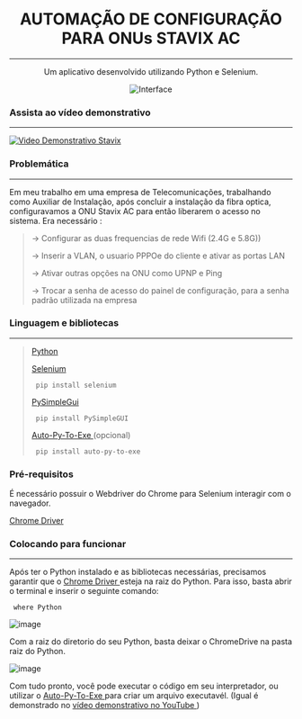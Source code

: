 <h1 align='center'> AUTOMAÇÃO DE CONFIGURAÇÃO PARA ONUs STAVIX AC </h1>

<hr>

<p align='center'> Um aplicativo desenvolvido utilizando Python e Selenium. </p>

<p align='center'><img  src='https://user-images.githubusercontent.com/106451416/187090113-3cd194f0-245f-422c-ac1b-645496849077.png' alt='Interface'></p>



<h3> Assista ao vídeo demonstrativo </h3>
<hr>

[![Video Demonstrativo Stavix](https://user-images.githubusercontent.com/106451416/187091862-5aab9101-ae17-4420-990e-35f24b470057.png)](https://youtu.be/2H9MM_9q_QQ)

<h3> Problemática </h3>
<hr>
<p>Em meu trabalho em uma empresa de Telecomunicações, trabalhando como Auxiliar de Instalação, após concluir a instalação da fibra optica, configuravamos a ONU Stavix AC para então liberarem o acesso no sistema.
Era necessário : </p>
<blockquote>
<p> → Configurar as duas frequencias de rede Wifi (2.4G e 5.8G)) <br> </p>
<p> → Inserir a VLAN, o usuario PPPOe do cliente e ativar as portas LAN <br> </p>
<p> → Ativar outras opções na ONU como UPNP e Ping <br> </p>
<p> → Trocar a senha de acesso do painel de configuração, para a senha padrão utilizada na empresa <br> </p>
</blockquote>

<h3> Linguagem e bibliotecas </h3>
<hr>
<blockquote> 
<p><a href='python.org'> Python </a></p>
<p><a href='https://pypi.org/project/selenium/'> Selenium </a></p>

<code> pip install selenium </code>

<p> <a href='https://pypi.org/project/PySimpleGUI/'> PySimpleGui </a> </p>

<code> pip install PySimpleGUI </code>

<p><a href='https://pypi.org/project/auto-py-to-exe/'> Auto-Py-To-Exe </a> (opcional)</p>

<code> pip install auto-py-to-exe</code>

</blockquote> 

<h3> Pré-requisitos </h3>
<p text-align='center'> É necessário possuir o Webdriver do Chrome para Selenium interagir com o navegador. </p>
<a href='https://chromedriver.chromium.org/downloads'> Chrome Driver </a>


<h3> Colocando para funcionar </h3>
<hr>
<p> Após ter o Python instalado e as bibliotecas necessárias, precisamos garantir que o <a href='https://chromedriver.chromium.org/downloads'> Chrome Driver </a> esteja na raiz do Python.
Para isso, basta abrir o terminal e inserir o seguinte comando:

<code> where Python </code>

![image](https://user-images.githubusercontent.com/106451416/187091233-c1b6bd96-36be-4567-868e-01aba41b3c7e.png)


Com a raiz do diretorio do seu Python, basta deixar o ChromeDrive na pasta raiz do Python.

![image](https://user-images.githubusercontent.com/106451416/187092062-54db097a-0904-4e8a-ba07-846bb7f8dd99.png)

Com tudo pronto, você pode executar o código em seu interpretador, ou utilizar o <a href='https://pypi.org/project/auto-py-to-exe/'> Auto-Py-To-Exe </a> para criar um arquivo executavél. (Igual é demonstrado no <a href='https://youtu.be/2H9MM_9q_QQ'>vídeo demonstrativo no YouTube </a>)



